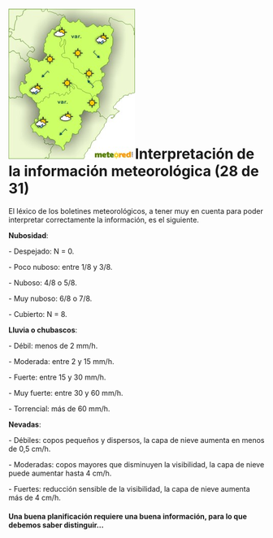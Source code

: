 # ![Mapa aragon](img/Europa_Espana_Aragon_1.map_1.jpg)Interpretación de la información meteorológica (28 de 31)

El léxico de los boletines meteorológicos, a tener muy en cuenta para poder interpretar correctamente la información, es el siguiente.

**Nubosidad**:

\- Despejado: N = 0.

\- Poco nuboso: entre 1/8 y 3/8.

\- Nuboso: 4/8 o 5/8.

\- Muy nuboso: 6/8 o 7/8.

\- Cubierto: N = 8.

**Lluvia o chubascos**:

\- Débil: menos de 2 mm/h.

\- Moderada: entre 2 y 15 mm/h.

\- Fuerte: entre 15 y 30 mm/h.

\- Muy fuerte: entre 30 y 60 mm/h.

\- Torrencial: más de 60 mm/h.  

**Nevadas**:

\- Débiles: copos pequeños y dispersos, la capa de nieve aumenta en menos de 0,5 cm/h.

\- Moderadas: copos mayores que disminuyen la visibilidad, la capa de nieve puede aumentar hasta 4 cm/h.

\- Fuertes: reducción sensible de la visibilidad, la capa de nieve aumenta más de 4 cm/h.  

#### Una buena planificación requiere una buena información, para lo que debemos saber distinguir...  

